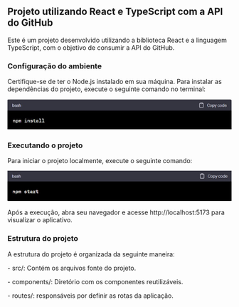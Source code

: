 <h2>Projeto utilizando React e TypeScript com a API do GitHub</h2>

<p>Este é um projeto desenvolvido utilizando a biblioteca React e a linguagem TypeScript, com o objetivo de consumir a API do GitHub.</p> 

<h3>Configuração do ambiente</h3> 

<p>Certifique-se de ter o Node.js instalado em sua máquina. Para instalar as dependências do projeto, execute o seguinte comando no terminal: </p>

![Logo da minha empresa](logo.jpeg) 

<h3>Executando o projeto</h3> 

<p>Para iniciar o projeto localmente, execute o seguinte comando:</p>

![Logo da minha empresa](logo2.jpeg) 

<p>Após a execução, abra seu navegador e acesse http://localhost:5173 para visualizar o aplicativo.</p>

<h3>Estrutura do projeto</h3>

<p>A estrutura do projeto é organizada da seguinte maneira:</p>

<p> - src/: Contém os arquivos fonte do projeto.</p>

<p> - components/: Diretório com os componentes reutilizáveis.</p>

<p> - routes/: responsáveis por definir as rotas da aplicação.</p>